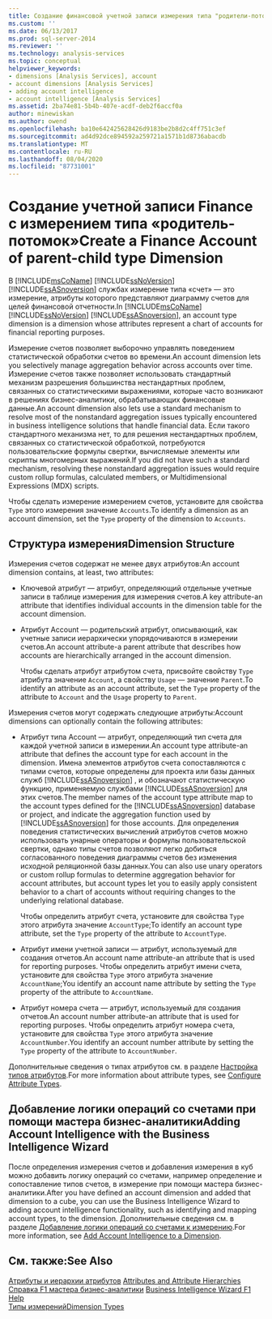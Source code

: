 ```yaml
---
title: Создание финансовой учетной записи измерения типа "родители-потомки" | Документация Майкрософт
ms.custom: ''
ms.date: 06/13/2017
ms.prod: sql-server-2014
ms.reviewer: ''
ms.technology: analysis-services
ms.topic: conceptual
helpviewer_keywords:
- dimensions [Analysis Services], account
- account dimensions [Analysis Services]
- adding account intelligence
- account intelligence [Analysis Services]
ms.assetid: 2ba74e81-5b4b-407e-acdf-deb2f6accf0a
author: minewiskan
ms.author: owend
ms.openlocfilehash: ba10e642425628426d9183be2b8d2c4ff751c3ef
ms.sourcegitcommit: ad4d92dce894592a259721a1571b1d8736abacdb
ms.translationtype: MT
ms.contentlocale: ru-RU
ms.lasthandoff: 08/04/2020
ms.locfileid: "87731001"
---
```

# <a name="create-a-finance-account-of-parent-child-type-dimension"></a><span data-ttu-id="6e719-102">Создание учетной записи Finance с измерением типа «родитель-потомок»</span><span class="sxs-lookup"><span data-stu-id="6e719-102">Create a Finance Account of parent-child type Dimension</span></span>
  <span data-ttu-id="6e719-103">В [!INCLUDE[msCoName](../../includes/msconame-md.md)] [!INCLUDE[ssNoVersion](../../includes/ssnoversion-md.md)] [!INCLUDE[ssASnoversion](../../includes/ssasnoversion-md.md)] службах измерение типа «счет» — это измерение, атрибуты которого представляют диаграмму счетов для целей финансовой отчетности.</span><span class="sxs-lookup"><span data-stu-id="6e719-103">In [!INCLUDE[msCoName](../../includes/msconame-md.md)] [!INCLUDE[ssNoVersion](../../includes/ssnoversion-md.md)] [!INCLUDE[ssASnoversion](../../includes/ssasnoversion-md.md)], an account type dimension is a dimension whose attributes represent a chart of accounts for financial reporting purposes.</span></span>  
  
 <span data-ttu-id="6e719-104">Измерение счетов позволяет выборочно управлять поведением статистической обработки счетов во времени.</span><span class="sxs-lookup"><span data-stu-id="6e719-104">An account dimension lets you selectively manage aggregation behavior across accounts over time.</span></span> <span data-ttu-id="6e719-105">Измерение счетов также позволяет использовать стандартный механизм разрешения большинства нестандартных проблем, связанных со статистическими выражениями, которые часто возникают в решениях бизнес-аналитики, обрабатывающих финансовые данные.</span><span class="sxs-lookup"><span data-stu-id="6e719-105">An account dimension also lets use a standard mechanism to resolve most of the nonstandard aggregation issues typically encountered in business intelligence solutions that handle financial data.</span></span> <span data-ttu-id="6e719-106">Если такого стандартного механизма нет, то для решения нестандартных проблем, связанных со статистической обработкой, потребуются пользовательские формулы свертки, вычисляемые элементы или скрипты многомерных выражений.</span><span class="sxs-lookup"><span data-stu-id="6e719-106">If you did not have such a standard mechanism, resolving these nonstandard aggregation issues would require custom rollup formulas, calculated members, or Multidimensional Expressions (MDX) scripts.</span></span>  
  
 <span data-ttu-id="6e719-107">Чтобы сделать измерение измерением счетов, установите для свойства `Type` этого измерения значение `Accounts`.</span><span class="sxs-lookup"><span data-stu-id="6e719-107">To identify a dimension as an account dimension, set the `Type` property of the dimension to `Accounts`.</span></span>  
  
## <a name="dimension-structure"></a><span data-ttu-id="6e719-108">Структура измерения</span><span class="sxs-lookup"><span data-stu-id="6e719-108">Dimension Structure</span></span>  
 <span data-ttu-id="6e719-109">Измерения счетов содержат не менее двух атрибутов:</span><span class="sxs-lookup"><span data-stu-id="6e719-109">An account dimension contains, at least, two attributes:</span></span>  
  
-   <span data-ttu-id="6e719-110">Ключевой атрибут — атрибут, определяющий отдельные учетные записи в таблице измерения для измерения счетов.</span><span class="sxs-lookup"><span data-stu-id="6e719-110">A key attribute-an attribute that identifies individual accounts in the dimension table for the account dimension.</span></span>  
  
-   <span data-ttu-id="6e719-111">Атрибут Account — родительский атрибут, описывающий, как учетные записи иерархически упорядочиваются в измерении счетов.</span><span class="sxs-lookup"><span data-stu-id="6e719-111">An account attribute-a parent attribute that describes how accounts are hierarchically arranged in the account dimension.</span></span>  
  
     <span data-ttu-id="6e719-112">Чтобы сделать атрибут атрибутом счета, присвойте свойству `Type` атрибута значение `Account`, а свойству `Usage` — значение `Parent`.</span><span class="sxs-lookup"><span data-stu-id="6e719-112">To identify an attribute as an account attribute, set the `Type` property of the attribute to `Account` and the `Usage` property to `Parent`.</span></span>  
  
 <span data-ttu-id="6e719-113">Измерения счетов могут содержать следующие атрибуты:</span><span class="sxs-lookup"><span data-stu-id="6e719-113">Account dimensions can optionally contain the following attributes:</span></span>  
  
-   <span data-ttu-id="6e719-114">Атрибут типа Account — атрибут, определяющий тип счета для каждой учетной записи в измерении.</span><span class="sxs-lookup"><span data-stu-id="6e719-114">An account type attribute-an attribute that defines the account type for each account in the dimension.</span></span> <span data-ttu-id="6e719-115">Имена элементов атрибутов счета сопоставляются с типами счетов, которые определены для проекта или базы данных служб [!INCLUDE[ssASnoversion](../../includes/ssasnoversion-md.md)] , и обозначают статистическую функцию, применяемую службами [!INCLUDE[ssASnoversion](../../includes/ssasnoversion-md.md)] для этих счетов.</span><span class="sxs-lookup"><span data-stu-id="6e719-115">The member names of the account type attribute map to the account types defined for the [!INCLUDE[ssASnoversion](../../includes/ssasnoversion-md.md)] database or project, and indicate the aggregation function used by [!INCLUDE[ssASnoversion](../../includes/ssasnoversion-md.md)] for those accounts.</span></span> <span data-ttu-id="6e719-116">Для определения поведения статистических вычислений атрибутов счетов можно использовать унарные операторы и формулы пользовательской свертки, однако типы счетов позволяют легко добиться согласованного поведения диаграммы счетов без изменения исходной реляционной базы данных.</span><span class="sxs-lookup"><span data-stu-id="6e719-116">You can also use unary operators or custom rollup formulas to determine aggregation behavior for account attributes, but account types let you to easily apply consistent behavior to a chart of accounts without requiring changes to the underlying relational database.</span></span>  
  
     <span data-ttu-id="6e719-117">Чтобы определить атрибут счета, установите для свойства `Type` этого атрибута значение `AccountType`;</span><span class="sxs-lookup"><span data-stu-id="6e719-117">To identify an account type attribute, set the `Type` property of the attribute to `AccountType`.</span></span>  
  
-   <span data-ttu-id="6e719-118">Атрибут имени учетной записи — атрибут, используемый для создания отчетов.</span><span class="sxs-lookup"><span data-stu-id="6e719-118">An account name attribute-an attribute that is used for reporting purposes.</span></span> <span data-ttu-id="6e719-119">Чтобы определить атрибут имени счета, установите для свойства `Type` этого атрибута значение `AccountName`;</span><span class="sxs-lookup"><span data-stu-id="6e719-119">You identify an account name attribute by setting the `Type` property of the attribute to `AccountName`.</span></span>  
  
-   <span data-ttu-id="6e719-120">Атрибут номера счета — атрибут, используемый для создания отчетов.</span><span class="sxs-lookup"><span data-stu-id="6e719-120">An account number attribute-an attribute that is used for reporting purposes.</span></span> <span data-ttu-id="6e719-121">Чтобы определить атрибут номера счета, установите для свойства `Type` этого атрибута значение `AccountNumber`.</span><span class="sxs-lookup"><span data-stu-id="6e719-121">You identify an account number attribute by setting the `Type` property of the attribute to `AccountNumber`.</span></span>  
  
 <span data-ttu-id="6e719-122">Дополнительные сведения о типах атрибутов см. в разделе [Настройка типов атрибутов](attribute-properties-configure-attribute-types.md).</span><span class="sxs-lookup"><span data-stu-id="6e719-122">For more information about attribute types, see [Configure Attribute Types](attribute-properties-configure-attribute-types.md).</span></span>  
  
## <a name="adding-account-intelligence-with-the-business-intelligence-wizard"></a><span data-ttu-id="6e719-123">Добавление логики операций со счетами при помощи мастера бизнес-аналитики</span><span class="sxs-lookup"><span data-stu-id="6e719-123">Adding Account Intelligence with the Business Intelligence Wizard</span></span>  
 <span data-ttu-id="6e719-124">После определения измерения счетов и добавления измерения в куб можно добавить логику операций со счетами, например определение и сопоставление типов счетов, в измерение при помощи мастера бизнес-аналитики.</span><span class="sxs-lookup"><span data-stu-id="6e719-124">After you have defined an account dimension and added that dimension to a cube, you can use the Business Intelligence Wizard to adding account intelligence functionality, such as identifying and mapping account types, to the dimension.</span></span> <span data-ttu-id="6e719-125">Дополнительные сведения см. в разделе [Добавление логики операций со счетами к измерению](bi-wizard-add-account-intelligence-to-a-dimension.md).</span><span class="sxs-lookup"><span data-stu-id="6e719-125">For more information, see [Add Account Intelligence to a Dimension](bi-wizard-add-account-intelligence-to-a-dimension.md).</span></span>  
  
## <a name="see-also"></a><span data-ttu-id="6e719-126">См. также:</span><span class="sxs-lookup"><span data-stu-id="6e719-126">See Also</span></span>  
 <span data-ttu-id="6e719-127">[Атрибуты и иерархии атрибутов](../multidimensional-models-olap-logical-dimension-objects/attributes-and-attribute-hierarchies.md) </span><span class="sxs-lookup"><span data-stu-id="6e719-127">[Attributes and Attribute Hierarchies](../multidimensional-models-olap-logical-dimension-objects/attributes-and-attribute-hierarchies.md) </span></span>  
 <span data-ttu-id="6e719-128">[Справка F1 мастера бизнес-аналитики](../business-intelligence-wizard-f1-help.md) </span><span class="sxs-lookup"><span data-stu-id="6e719-128">[Business Intelligence Wizard F1 Help](../business-intelligence-wizard-f1-help.md) </span></span>  
 [<span data-ttu-id="6e719-129">Типы измерений</span><span class="sxs-lookup"><span data-stu-id="6e719-129">Dimension Types</span></span>](../multidimensional-models-olap-logical-dimension-objects/database-dimension-properties-types.md)  
  
  
